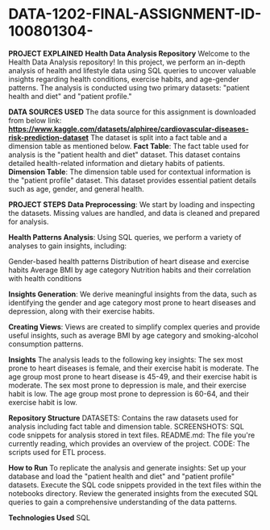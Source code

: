 # DATA-1202-FINAL-ASSIGNMENT-ID-100801304-

**PROJECT EXPLAINED**
**Health Data Analysis Repository**
Welcome to the Health Data Analysis repository! In this project, we perform an in-depth analysis of health and lifestyle data using SQL queries to uncover valuable insights regarding health conditions, exercise habits, and age-gender patterns. The analysis is conducted using two primary datasets: "patient health and diet" and "patient profile."

**DATA SOURCES USED**
The data source for this assignment is downloaded from below link:
**https://www.kaggle.com/datasets/alphiree/cardiovascular-diseases-risk-prediction-dataset**
The dataset is split into a fact table and a dimension table as mentioned below.
**Fact Table**: The fact table used for analysis is the "patient health and diet" dataset. This dataset contains detailed health-related information and dietary habits of patients.
**Dimension Table**: The dimension table used for contextual information is the "patient profile" dataset. This dataset provides essential patient details such as age, gender, and general health.

**PROJECT STEPS**
**Data Preprocessing**: We start by loading and inspecting the datasets. Missing values are handled, and data is cleaned and prepared for analysis.

**Health Patterns Analysis**: Using SQL queries, we perform a variety of analyses to gain insights, including:

Gender-based health patterns
Distribution of heart disease and exercise habits
Average BMI by age category
Nutrition habits and their correlation with health conditions

**Insights Generation**: We derive meaningful insights from the data, such as identifying the gender and age category most prone to heart diseases and depression, along with their exercise habits.

**Creating Views**: Views are created to simplify complex queries and provide useful insights, such as average BMI by age category and smoking-alcohol consumption patterns.

**Insights**
The analysis leads to the following key insights:
The sex most prone to heart diseases is female, and their exercise habit is moderate.
The age group most prone to heart disease is 45-49, and their exercise habit is moderate.
The sex most prone to depression is male, and their exercise habit is low.
The age group most prone to depression is 60-64, and their exercise habit is low.

**Repository Structure**
DATASETS: Contains the raw datasets used for analysis including fact table and dimension table.
SCREENSHOTS: SQL code snippets for analysis stored in text files.
README.md: The file you're currently reading, which provides an overview of the project.
CODE: The scripts used for ETL process.

**How to Run**
To replicate the analysis and generate insights:
Set up your database and load the "patient health and diet" and "patient profile" datasets.
Execute the SQL code snippets provided in the text files within the notebooks directory.
Review the generated insights from the executed SQL queries to gain a comprehensive understanding of the data patterns.

**Technologies Used**
SQL

